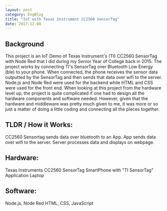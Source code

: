```yaml
---
layout: post
category: EngBlog
title: "IoT with Texas Instrument CC2560 SensorTag"
date: 2017-12-08
---
```


## Background
This project is an IoT Demo of Texas Instrument's (TI) CC2560 SensorTag with Node Red that I did during my Senior Year of College back in 2015.  The project works by connecting TI's SensorTag over Bluetooth Low Energy (ble) to your phone.  When connected, the phone receives the sensor data outputted by the SensorTag and then sends that data over wifi to the server.  Node.js and Node Red were used for the backend while HTML and CSS were used for the front end.  When looking at this project from the hardware level up, the project is quite complicated if one had to design all the hardware components and software needed.  However, given that the hardware and middleware was pretty much given to me, it was more or so just a matter of doing a little coding and connecting all the pieces together.

## TLDR / How it Works:
CC2560 Sensortag sends data over bluetooth to an App. App sends data over wifi to the server. Server processes data and displays on webpage.

## Hardware:
Texas Instruments CC2560 SensorTag
SmartPhone with "TI SensorTag" Application
Laptop

## Software:
Node.js, Node Red
HTML, CSS, JavaScript
